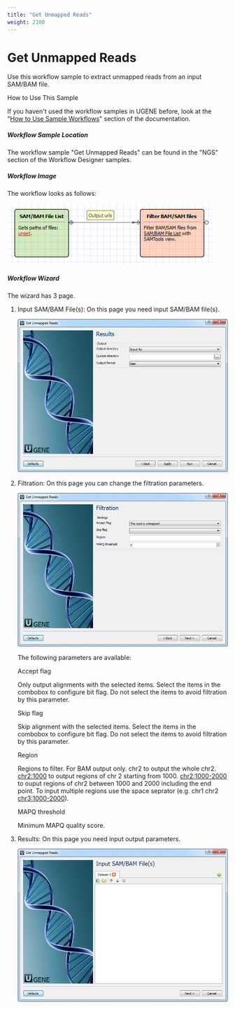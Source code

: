 ```yaml
---
title: "Get Unmapped Reads"
weight: 2100
---
```



# Get Unmapped Reads

Use this workflow sample to extract unmapped reads from an input SAM/BAM file.

How to Use This Sample

If you haven't used the workflow samples in UGENE before, look at the "[How to Use Sample Workflows](how-to-use-sample-workflows.md)" section of the documentation.

##### Workflow Sample Location

The workflow sample "Get Unmapped Reads" can be found in the "NGS" section of the Workflow Designer samples.

##### Workflow Image

The workflow looks as follows:


![](/images/65930517/65930518.png)

##### Workflow Wizard

The wizard has 3 page.

1.  Input SAM/BAM File(s): On this page you need input SAM/BAM file(s).


    ![](/images/65930517/65930519.png)

2.  Filtration: On this page you can change the filtration parameters.


    ![](/images/65930517/65930520.png)

     The following parameters are available:

    Accept flag

    Only output alignments with the selected items. Select the items in the combobox to configure bit flag. Do not select the items to avoid filtration by this parameter.

    Skip flag

    Skip alignment with the selected items. Select the items in the combobox to configure bit flag. Do not select the items to avoid filtration by this parameter.

    Region

    Regions to filter. For BAM output only. chr2 to output the whole chr2. [chr2:1000](http://chr2:1000) to output regions of chr 2 starting from 1000. [chr2:1000-2000](http://chr2:1000-2000) to ouput regions of chr2 between 1000 and 2000 including the end point. To input multiple regions use the space seprator (e.g. chr1 chr2 [chr3:1000-2000](http://chr3:1000-2000)).

    MAPQ threshold

    Minimum MAPQ quality score.

3.  Results: On this page you need input output parameters.


    ![](/images/65930517/65930521.png)
